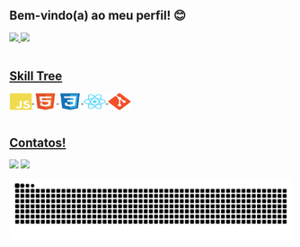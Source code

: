 ## Bem-vindo(a) ao meu perfil! 😊
<div>
  <a href="https://github.com/
ViniciusG-Ribeiro">
  <img height="180em" src="https://github-readme-stats.vercel.app/api?username=ViniciusG-Ribeiro&show_icons=true&theme=tokyonight&include_all_commits=true&count_private=true"/>
  <img height="180em" src="https://github-readme-stats.vercel.app/api/top-langs/?username=ViniciusG-Ribeiro&layout=compact&langs_count=6&theme=tokyonight"/>
</div>
<div style="display: inline_block"><br>
  <h2>Skill Tree</h2>
  <img align="center" alt="Js" height="30" width="40" src="https://raw.githubusercontent.com/devicons/devicon/master/icons/javascript/javascript-plain.svg">
  <img align="center" alt="HTML" height="30" width="40" src="https://raw.githubusercontent.com/devicons/devicon/master/icons/html5/html5-original.svg">
  <img align="center" alt="CSS" height="30" width="40" src="https://raw.githubusercontent.com/devicons/devicon/master/icons/css3/css3-original.svg">
  <img align="center" alt="REACT" height="30" width="40" src="https://raw.githubusercontent.com/devicons/devicon/master/icons/react/react-original.svg">
  <img align="center" alt="git" height="30" width="40" src="https://raw.githubusercontent.com/devicons/devicon/master/icons/git/git-original.svg">
</div>
 
 <br>
 
  ## Contatos!
 
<div>
  <a href = "mailto:viniciusrib2014@hotmail.com"><img src="https://img.shields.io/badge/-E--mail-%2338bdae?style=for-the-badge&logo=email&logoColor=white" target="_blank"></a>
  <a href="https://www.linkedin.com/in/vinicius-gon%C3%A7alves-ribeiro-659a99170/" target="_blank"><img src="https://img.shields.io/badge/-LinkedIn-%230077B5?style=for-the-badge&logo=linkedin&logoColor=white" target="_blank"></a> 
 
  ![snake gif](https://github.com/ViniciusG-Ribeiro/ViniciusG-Ribeiro/blob/output/github-contribution-grid-snake.svg)

</div>
